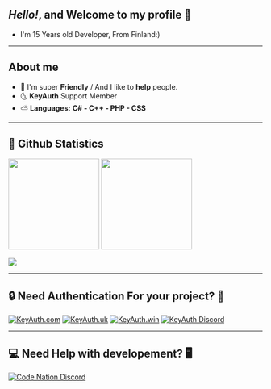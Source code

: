 ## ***Hello!*, and Welcome to my profile 👻**
- I'm 15 Years old Developer, From Finland:)


-----------------------------------

## **About me**
- 🐳 I'm super **Friendly** / And I like to **help** people.
- 🌜  **KeyAuth** Support Member
- ⛅️ **Languages:** **C# - C++ - PHP - CSS**

-----------------------------------

## 🌅 **Github Statistics**

<p>
  <img height="180em" src="https://github-readme-stats.vercel.app/api?username=mazk5145&show_icons=true&hide_border=true&&count_private=true&include_all_commits=true" />
  <img height="180em" src="https://github-readme-stats.vercel.app/api/top-langs/?username=mazk5145&exclude_repo=KNN-Image-Classification&show_icons=true&hide_border=true&layout=compact&langs_count=8"/>
  
  ![](https://visitor-badge.glitch.me/badge?page_id=mazk5145)
</p>

-----------------------------------

## **🔒 Need Authentication For your project? 🔐**

[![KeyAuth.com](https://github.com/mazk5145/mazk9154-Information/blob/main/Images/keyauthcomlogo.png?raw=true)](https://keyauth.com)
[![KeyAuth.uk](https://github.com/mazk5145/mazk9154-Information/blob/main/Images/keyauthuklogo.png?raw=true)](https://keyauth.uk)
[![KeyAuth.win](https://github.com/mazk5145/mazk9154-Information/blob/main/Images/keyauthwinlogo.png?raw=true)](https://keyauth.win)
[![KeyAuth Discord](https://github.com/mazk5145/mazk9154-Information/blob/main/Images/keyauthdiscordlogo.png?raw=true)](https://keyauth.com/discord)

-----------------------------------

## **💻 Need Help with developement? 🖥**
[![Code Nation Discord](https://github.com/mazk5145/mazk9154-Information/blob/main/Images/keyauthdiscordlogo.png?raw=true)](https://discord.gg/2k2Mq8RwSZ)
